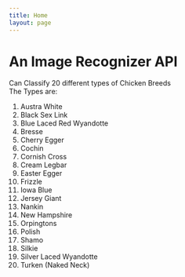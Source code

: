 ```yaml
---
title: Home
layout: page
---
```


# An Image Recognizer API
Can Classify 20 different types of Chicken Breeds <br/>
The Types are: <br/>
1. Austra White
2. Black Sex Link
3. Blue Laced Red Wyandotte
4. Bresse
5. Cherry Egger
6. Cochin
7. Cornish Cross
8. Cream Legbar
9. Easter Egger
10. Frizzle
11. Iowa Blue
12. Jersey Giant
13. Nankin
14. New Hampshire
15. Orpingtons
16. Polish
17. Shamo
18. Silkie
19. Silver Laced Wyandotte
20. Turken (Naked Neck)
